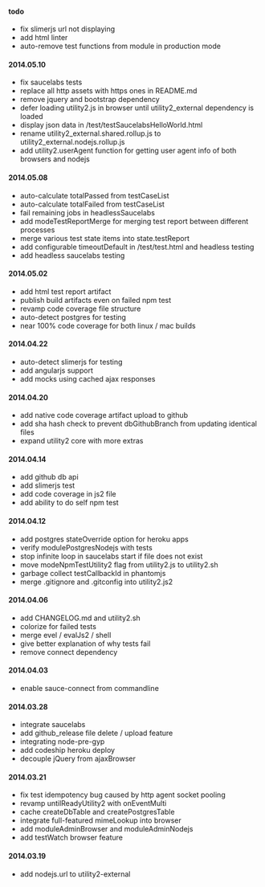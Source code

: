 #### todo
- fix slimerjs url not displaying
- add html linter
- auto-remove test functions from module in production mode

#### 2014.05.10
- fix saucelabs tests
- replace all http assets with https ones in README.md
- remove jquery and bootstrap dependency
- defer loading utility2.js in browser until utility2_external dependency is loaded
- display json data in /test/testSaucelabsHelloWorld.html
- rename utility2_external.shared.rollup.js to utility2_external.nodejs.rollup.js
- add utility2.userAgent function for getting user agent info of both browsers and nodejs

#### 2014.05.08
- auto-calculate totalPassed from testCaseList
- auto-calculate totalFailed from testCaseList
- fail remaining jobs in headlessSaucelabs
- add modeTestReportMerge for merging test report between different processes
- merge various test state items into state.testReport
- add configurable timeoutDefault in /test/test.html and headless testing
- add headless saucelabs testing

#### 2014.05.02
- add html test report artifact
- publish build artifacts even on failed npm test
- revamp code coverage file structure
- auto-detect postgres for testing
- near 100% code coverage for both linux / mac builds

#### 2014.04.22
- auto-detect slimerjs for testing
- add angularjs support
- add mocks using cached ajax responses

#### 2014.04.20
- add native code coverage artifact upload to github
- add sha hash check to prevent dbGithubBranch from updating identical files
- expand utility2 core with more extras

#### 2014.04.14
- add github db api
- add slimerjs test
- add code coverage in js2 file
- add ability to do self npm test

#### 2014.04.12
- add postgres stateOverride option for heroku apps
- verify modulePostgresNodejs with tests
- stop infinite loop in saucelabs start if file does not exist
- move modeNpmTestUtility2 flag from utility2.js to utility2.sh
- garbage collect testCallbackId in phantomjs
- merge .gitignore and .gitconfig into utility2.js2

#### 2014.04.06
- add CHANGELOG.md and utility2.sh
- colorize for failed tests
- merge evel / evalJs2 / shell
- give better explanation of why tests fail
- remove connect dependency

#### 2014.04.03
- enable sauce-connect from commandline

#### 2014.03.28
- integrate saucelabs
- add github_release file delete / upload feature
- integrating node-pre-gyp
- add codeship heroku deploy
- decouple jQuery from ajaxBrowser

#### 2014.03.21
- fix test idempotency bug caused by http agent socket pooling
- revamp untilReadyUtility2 with onEventMulti
- cache createDbTable and createPostgresTable
- integrate full-featured mimeLookup into browser
- add moduleAdminBrowser and moduleAdminNodejs
- add testWatch browser feature

#### 2014.03.19
- add nodejs.url to utility2-external

